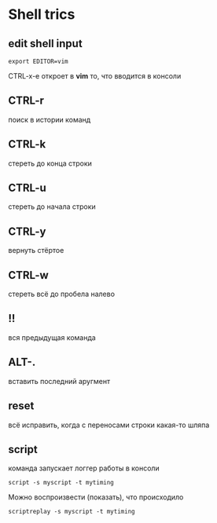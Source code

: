 # Shell trics

## edit shell input
```
export EDITOR=vim
```
CTRL-x-e откроет в **vim** то, что вводится в консоли 

## CTRL-r
поиск в истории команд

## CTRL-k
стереть до конца строки

## CTRL-u
стереть до начала строки

## CTRL-y
вернуть стёртое

## CTRL-w
стереть всё до пробела налево

## !!
вся предыдущая команда

## ALT-.
вставить последний аругмент

## reset
всё исправить, когда с переносами строки какая-то шляпа

## script
команда запускает логгер работы в консоли  
```
script -s myscript -t mytiming
```
Можно воспроизвести (показать), что происходило  
```
scriptreplay -s myscript -t mytiming
```
